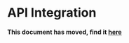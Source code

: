 # API Integration 

**This document has moved, find it [here](https://docs.rechargepayments.com/docs/api-getting-started)**

